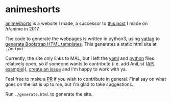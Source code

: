 # animeshorts

[animeshorts](http://animeshorts.pythonanywhere.com/) is a website I made, a successor to [this post](https://redd.it/5nsjw5) I made on /r/anime in 2017.

The code to generate the webpages is written in python3, using [yattag](http://www.yattag.org/) to [generate Bootstrap HTML templates](https://github.com/seanbreckenridge/animeshorts/tree/master/site/templates). This generates a static html site at `./output`

Currently, the site only links to MAL, but I left the [yaml](https://github.com/seanbreckenridge/animeshorts/blob/master/site/sources/list_sources.yaml#L4) and [python](https://github.com/seanbreckenridge/animeshorts/blob/master/site/html_generators/generate_list.py#L288) files relatively open, so if someone wants to contribute (i.e. add AniList ([API example](https://gist.github.com/seanbreckenridge/5dc60f15f2837bf1cea71b089cfeaa0a))), [create an issue](https://github.com/seanbreckenridge/animeshorts/issues) and I'm happy to work with ya.

Feel free to make a [PR](https://github.com/seanbreckenridge/animeshorts/pulls) if you wish to contribute in general. Final say on what goes on the list is up to me, but I'm glad to take suggestions.

Run `./generate.html` to generate the site.
